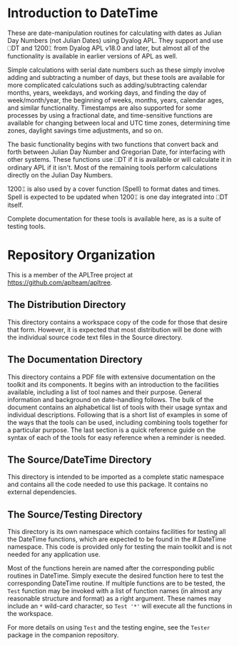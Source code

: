 # Introduction to DateTime

These are date-manipulation routines for calculating with dates as Julian Day Numbers (not Julian Dates) using Dyalog APL.  They support and use ⎕DT and 1200⌶ from Dyalog APL v18.0 and later, but almost all of the functionality is available in earlier versions of APL as well.

Simple calculations with serial date numbers such as these simply involve adding and subtracting a number of days, but these tools are available for more complicated calculations such as adding/subtracting calendar months, years, weekdays, and working days, and finding the day of week/month/year, the beginning of weeks, months, years, calendar ages, and similar functionality.  Timestamps are also supported for some processes by using a fractional date, and time-sensitive functions are available for changing between local and UTC time zones, determining time zones, daylight savings time adjustments, and so on.

The basic functionality begins with two functions that convert back and forth between Julian Day Number and Gregorian Date, for interfacing with other systems.  These functions use ⎕DT if it is available or will calculate it in ordinary APL if it isn't.  Most of the remaining tools perform calculations directly on the Julian Day Numbers.

1200⌶ is also used by a cover function (Spell) to format dates and times.  Spell is expected to be updated when 1200⌶ is one day integrated into ⎕DT itself.

Complete documentation for these tools is available here, as is a suite of testing tools.

# Repository Organization

This is a member of the APLTree project at https://github.com/aplteam/apltree.

## The Distribution Directory

This directory contains a workspace copy of the code for those that desire that form.  However, it is expected that most distribution will be done with the individual source code text files in the Source directory.

## The Documentation Directory

This directory contains a PDF file with extensive documentation on the toolkit and its components.  It begins with an introduction to the facilities available, including a list of tool names and their purpose.  General information and background on date-handling follows.  The bulk of the document contains an alphabetical list of tools with their usage syntax and individual descriptions.  Following that is a short list of examples in some of the ways that the tools can be used, including combining tools together for a particular purpose.  The last section is a quick reference guide on the syntax of each of the tools for easy reference when a reminder is needed.

## The Source/DateTime Directory

This directory is intended to be imported as a complete static namespace and contains all the code needed to use this package.  It contains no external dependencies.

## The Source/Testing Directory

This directory is its own namespace which contains facilities for testing all the DateTime functions, which are expected to be found in the #.DateTime namespace.  This code is provided only for testing the main toolkit and is not needed for any application use.

Most of the functions herein are named after the corresponding public routines in DateTime.  Simply execute the desired function here to test the corresponding DateTime routine.  If multiple functions are to be tested, the `Test` function may be invoked with a list of function names (in almost any reasonable structure and format) as a right argument.  These names may include an `*` wild-card character, so `Test '*'` will execute all the functions in the workspace.

For more details on using `Test` and the testing engine, see the `Tester` package in the companion repository.